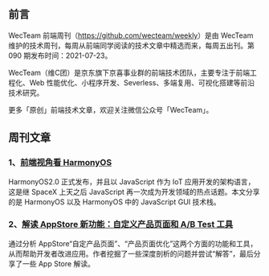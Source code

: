 ## 前言

WecTeam 前端周刊（<https://github.com/wecteam/weekly>）是由 WecTeam 维护的技术周刊，每周从前端同学阅读的技术文章中精选而来，每周五出刊。第 090 期发布时间：2021-07-23。

WecTeam（维C团）是京东旗下京喜事业群的前端技术团队，主要专注于前端工程化、Web 性能优化、小程序开发、Severless、多端复用、可视化搭建等前沿技术研究。

更多「原创」前端技术文章，欢迎关注微信公众号「WecTeam」。

## 周刊文章

### 1、[前端视角看 HarmonyOS](https://mp.weixin.qq.com/s/2WSjbZjzXHI5bb83Ydkh1g)

HarmonyOS2.0 正式发布，并且以 JavaScript 作为 IoT 应用开发的架构语言，这是继 SpaceX 上天之后 JavaScript 再一次成为开发领域的热点话题。本文分享的是 HarmonyOS 以及 HarmonyOS 中的 JavaScript GUI 技术栈。

### 2、[解读 AppStore 新功能：自定义产品页面和 A/B Test 工具](https://juejin.cn/post/6986478834040209445)

通过分析 AppStore“自定产品页面”、“产品页面优化”这两个方面的功能和工具，从而帮助开发者改进应用。作者挖掘了一些深度剖析的问题并尝试“解答”，最后分享了一些 App Store 解读。

